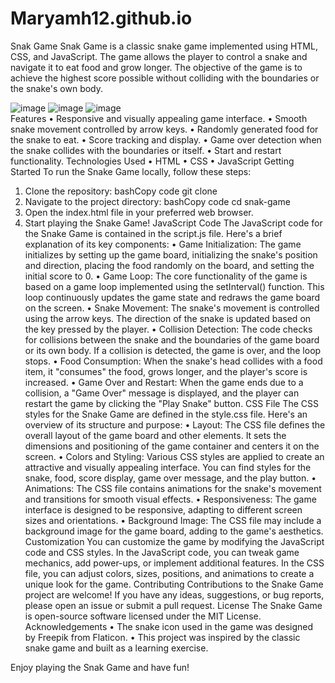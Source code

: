 # Maryamh12.github.io
Snak Game
Snak Game is a classic snake game implemented using HTML, CSS, and JavaScript. The game allows the player to control a snake and navigate it to eat food and grow longer. The objective of the game is to achieve the highest score possible without colliding with the boundaries or the snake's own body.

  ![image](https://github.com/Maryamh12/Maryamh12.github.io/assets/117775713/989197da-e442-41a9-9120-da857d753cfe) ![image](https://github.com/Maryamh12/Maryamh12.github.io/assets/117775713/0d14434b-ddf3-4cb9-9e05-7f00ef93a647)
  ![image](https://github.com/Maryamh12/Maryamh12.github.io/assets/117775713/989197da-e442-41a9-9120-da857d753cfe)  
Features
•	Responsive and visually appealing game interface.
•	Smooth snake movement controlled by arrow keys.
•	Randomly generated food for the snake to eat.
•	Score tracking and display.
•	Game over detection when the snake collides with the boundaries or itself.
•	Start and restart functionality.
Technologies Used
•	HTML
•	CSS
•	JavaScript
Getting Started
To run the Snake Game locally, follow these steps:
1.	Clone the repository:
bashCopy code
git clone <repository-url> 
2.	Navigate to the project directory:
bashCopy code
cd snak-game 
3.	Open the index.html file in your preferred web browser.
4.	Start playing the Snake Game!
JavaScript Code
The JavaScript code for the Snake Game is contained in the script.js file. Here's a brief explanation of its key components:
•	Game Initialization: The game initializes by setting up the game board, initializing the snake's position and direction, placing the food randomly on the board, and setting the initial score to 0.
•	Game Loop: The core functionality of the game is based on a game loop implemented using the setInterval() function. This loop continuously updates the game state and redraws the game board on the screen.
•	Snake Movement: The snake's movement is controlled using the arrow keys. The direction of the snake is updated based on the key pressed by the player.
•	Collision Detection: The code checks for collisions between the snake and the boundaries of the game board or its own body. If a collision is detected, the game is over, and the loop stops.
•	Food Consumption: When the snake's head collides with a food item, it "consumes" the food, grows longer, and the player's score is increased.
•	Game Over and Restart: When the game ends due to a collision, a "Game Over" message is displayed, and the player can restart the game by clicking the "Play Snake" button.
CSS File
The CSS styles for the Snake Game are defined in the style.css file. Here's an overview of its structure and purpose:
•	Layout: The CSS file defines the overall layout of the game board and other elements. It sets the dimensions and positioning of the game container and centers it on the screen.
•	Colors and Styling: Various CSS styles are applied to create an attractive and visually appealing interface. You can find styles for the snake, food, score display, game over message, and the play button.
•	Animations: The CSS file contains animations for the snake's movement and transitions for smooth visual effects.
•	Responsiveness: The game interface is designed to be responsive, adapting to different screen sizes and orientations.
•	Background Image: The CSS file may include a background image for the game board, adding to the game's aesthetics.
Customization
You can customize the game by modifying the JavaScript code and CSS styles. In the JavaScript code, you can tweak game mechanics, add power-ups, or implement additional features. In the CSS file, you can adjust colors, sizes, positions, and animations to create a unique look for the game.
Contributing
Contributions to the Snake Game project are welcome! If you have any ideas, suggestions, or bug reports, please open an issue or submit a pull request.
License
The Snake Game is open-source software licensed under the MIT License.
Acknowledgements
•	The snake icon used in the game was designed by Freepik from Flaticon.
•	This project was inspired by the classic snake game and built as a learning exercise.
 
Enjoy playing the Snak Game and have fun!


